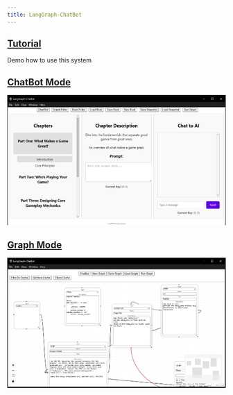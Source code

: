```yaml
---
title: LangGraph-ChatBot
---
```


## [Tutorial](/Tutorial)
Demo how to use this system


## [ChatBot Mode](/ChatBot)

<img src="/ChatBot/chatbot.webp" style="height: 300px; display: inline;">

## [Graph Mode](/Graph)

<img src="/Graph/graph.webp" style="height: 300px; display: inline;">
